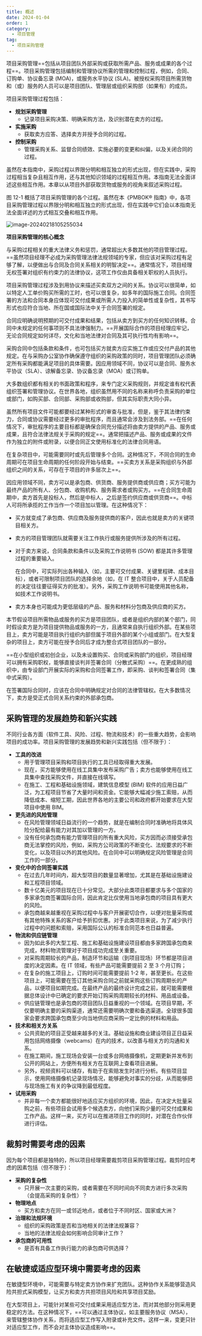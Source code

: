 ```yaml
---
title: 概述
date: 2024-01-04
order: 1
category:
  - 项目管理
tag:
  - 项目采购管理
---
```


项目采购管理==包括从项目团队外部采购或获取所需产品、服务或成果的各个过程==。项目采购管理包括编制和管理协议所需的管理和控制过程，例如，合同、订购单、协议备忘录 (MOA)，或服务水平协议 (SLA)。被授权采购项目所需货物和（或）服务的人员可以是项目团队、管理层或组织采购部（如果有）的成员。

项目采购管理过程包括：

* **规划采购管理** 
  * 记录项目采购决策、明确采购方法，及识别潜在卖方的过程。
* **实施采购** 
  * 获取卖方应答、选择卖方并授予合同的过程。
* **控制采购**
  * 管理采购关系、监督合同绩效、实施必要的变更和纠偏，以及关闭合同的过程。

虽然在本指南中，采购过程以界限分明和相互独立的形式出现，但在实践中，采购过程相当复杂且相互作用，还与其他知识领域的过程相互作用。本指南无法全面详述这些相互作用。本章以从项目外部获取货物或服务的视角来叙述采购过程。

图 12-1 概括了项目采购管理的各个过程。虽然在本《PMBOK® 指南》中，各项目采购管理过程以界限分明和相互独立的形式出现，但在实践中它们会以本指南无法全面详述的方式相互交叠和相互作用。

![image-20240218105255034](https://raw.githubusercontent.com/GodX-18/picBed/main/image-20240218105255034.png)

**项目采购管理的核心概念**

与采购过程相关的重大法律义务和惩罚，通常超出大多数其他的项目管理过程。==虽然项目经理不必成为采购管理法律法规领域的专家，但应该对采购过程有足够了解，以便做出与合同及合同关系相关的明智决定==。通常情况下，项目经理无权签署对组织有约束力的法律协议，这项工作仅由具备相关职权的人员执行。

项目采购管理过程涉及到用协议来描述买卖双方之间的关系。协议可以很简单，如以特定人工单价购买所需的工时，也可以很复杂，如多年的国际施工合同。合同签署的方法和合同本身应体现可交付成果或所需人力投入的简单性或复杂性，其书写形式也应符合当地、所在国或国际法中关于合同签署的规定。

合同应明确说明预期的可交付成果和结果，包括从卖方到买方的任何知识转移。合同中未规定的任何事项则不具法律强制力。==开展国际合作的项目经理应牢记，无论合同规定如何详尽，文化和当地法律对合同及其可执行性均有影响==。

采购合同中包括条款和条件，也可包括买方就卖方应实施工作或应交付产品的其他规定。在与采购办公室协作确保遵守组织的采购政策的同时，项目管理团队必须确定所有采购都能满足项目的具体需要。因应用领域不同，协议可以是合同、服务水平协议（SLA）、谅解备忘录、协议备忘录（MOA）或订购单。

大多数组织都有相关的书面政策和程序，来专门定义采购规则，并规定谁有权代表组织签署和管理协议。在世界各地，组织虽然用不同的名称来称呼负责采购的单位或部门，如购买部、合同部、采购部或收购部，但其实际职责大同小异。

虽然所有项目文件可能都要经过某种形式的审查与批准，但是，鉴于其法律约束力，合同或协议需要经过更多的审批程序，而且通常会涉及到法务部。==在任何情况下，审批程序的主要目标都是确保合同充分描述将由卖方提供的产品、服务或成果，且符合法律法规关于采购的规定==。通常把描述产品、服务或成果的文件作为独立的附件或附录，以便合同正文使用标准化的法律合同用语。

在复杂项目中，可能需要同时或先后管理多个合同。这种情况下，不同合同的生命周期可在项目生命周期的任何阶段开始与结束。==买卖方关系是采购组织与外部组织之间的关系，可存在于项目的许多层次上==。

因应用领域不同，卖方可以是承包商、供货商、服务提供商或供应商；买方可能为最终产品的所有人、分包商、收购机构、服务需求者或购买方。==在合同生命周期中，卖方首先是投标人，然后是中标人，之后是签约供应商或供货商==。中标人可将所承揽的工作当作一个项目加以管理。在这种情况下：

* 买方就变成了承包商、供应商及服务提供商的客户，因此也就是卖方的关键项目相关方。

* 卖方的项目管理团队就需要关注工作执行或服务提供所涉及的所有过程。

* 对于卖方来说，合同条款和条件以及采购工作说明书 (SOW) 都是其许多管理过程的重要输入。

  在合同中，可实际列出各种输入（如，主要可交付成果、关键里程碑、成本目标），或者可限制项目团队的选择余地（如，在 IT 整合项目中，关于人员配备的决定往往要征得买方的批准）。另外，采购工作说明书可能使用其他名称，如技术工作说明书。

* 卖方本身也可能成为更低层级的产品、服务和材料分包商及供应商的买方。

本节假设项目所需物品或服务的买方是项目团队，或者是组织内部的某个部门，同时假设卖方是为项目提供物品或服务的一方，且通常来自执行组织外部。在某些项目上，卖方可能是项目执行组织内部但属于项目外部的某个小组或部门。在大型复杂的项目上，卖方可能在授予合同后才成为整合式项目团队的一部分。

==在小型组织或初创企业，以及未设置购买、合同或采购部门的组织，项目经理可以拥有采购职权，能够直接谈判并签署合同（分散式采购）==。在更成熟的组织中，由专设部门开展实际的采购和合同签署工作，即采购、谈判和签署合同（集中式采购）。

在签署国际合同时，应该在合同中明确规定对合同的法律管辖权。在大多数情况下，卖方是受正式合同关系约束的外部承包商。

## 采购管理的发展趋势和新兴实践

不同行业各方面（软件工具、风险、过程、物流和技术）的一些重大趋势，会影响项目的成功率。项目采购管理的发展趋势和新兴实践包括（但不限于）： 

* **工具的改进**
  * 用于管理项目采购和项目执行的工具已经取得重大发展。
  * 现在，买方能够使用在线工具集中发布采购广告；卖方也能够使用在线工具集中查找采购文件，并直接在线填写。
  * 在施工、工程和基础设施领域，建筑信息模型 (BIM) 软件的应用日益广泛，为工程项目节省了大量时间和资金。它能够大幅减少施工索赔，从而降低成本、缩短工期，因此世界各地的主要公司和政府都开始要求在大型项目中使用 BIM。
* **更先进的风险管理**
  * 在风险管理领域日益流行的一个趋势，就是在编制合同时准确地将具体风险分配给最有能力对其加以管理的一方。
  * 没有任何承包商有能力管理项目的所有重大风险，买方因而必须接受承包商无法掌控的风险，例如，采购方公司政策的不断变化、法规要求的不断变化，以及项目以外的其他风险。在合同中可以明确规定风险管理是合同工作的一部分。
* **变化中的合同签署实践**
  * 在过去几年时间内，超大型项目的数量显著增加，尤其是在基础设施建设和工程项目领域。
  * 数十亿美元的项目现在已十分常见。大部分此类项目都要求与多个国家的多家承包商签署国际合同，因此肯定比仅使用当地承包商的项目具有更大的风险。
  * 承包商越来越重视在采购过程中与客户开展密切合作，以便对批量采购或有其他特殊关系的客户给予折扣优惠。对于此类项目来说，为了减少执行过程中的问题和索赔，采用国际公认的标准合同范本也日益普遍。
* **物流和供应链管理**
  * 因为如此多的大型工程、施工和基础设施建设项目都由多家跨国承包商来完成，材料物流管理对于项目成功完成至关重要。
  * 对采购周期较长的产品，制造环节和运输（到项目现场）环节都是项目进度的决定因素。在 IT 领域，有些产品可能需要提前 2 至 3 个月订购；
  * 在复杂的施工项目上，订购时间可能需要提前 1-2 年，甚至更长。在这些项目上，可能需要在签订其他采购合同之前就采购这些订购周期长的产品，以便项目如期完成。在最终产品的最终设计完成之前，就可能需要根据总体设计中已确定的要求开始订购采购周期较长的材料、用品或设备。
  * 供应链管理也是承包商的项目团队日益重视的一个领域。在项目早期，不仅要明确主要的采购渠道，通常还需要明确次要和备选渠道。全球很多国家会要求跨国承包商至少向当地供应商采购一定比例的材料和用品。
* **技术和相关方关系**
  * 公共资助的项目正受越来越多的关注。基础设施和商业建设项目正日益采用包括网络摄像（webcams）在内的技术，以改善与相关方的沟通和关系。
  * 在施工期间，施工现场会安装一台或多台网络摄像机，定期更新并发布到公开的网站上，方便所有相关方在互联网上查看项目进展。
  * 另外，视频资料可以储存，有助于在索赔发生时进行分析。有些项目显示，使用网络摄像机记录现场情况，能够避免对事实的分歧，从而能够把与现场施工有关的争议降到最低程度。
* **试用采购**
  * 并非每一个卖方都能很好地适应买方组织的环境，因此，在决定大批量采购之前，有些项目会试用多个候选卖方，向他们采购少量的可交付成果和工作产品。这样一来，买方可以在推进项目工作的同时，对潜在合作伙伴进行评估。

## 裁剪时需要考虑的因素

因为每个项目都是独特的，所以项目经理需要裁剪项目采购管理过程。裁剪时应考虑的因素包括（但不限于）： 

* **采购的复杂性**
  * 只开展一次主要的采购，或者需要在不同时间向不同卖方进行多次采购（会提高采购的复杂性）？
* **物理地点**
  * 买方和卖方在同一或邻近地点，或者位于不同时区、国家或大洲？
* **治理和法规环境**
  * 组织的采购政策是否和当地相关的法律法规兼容？
  * 当地的法律法规会如何影响合同审计工作？ 
* **承包商的可用性**
  * 是否有具备工作执行能力的承包商可供选择？

## 在敏捷或适应型环境中需要考虑的因素

在敏捷型环境中，可能需要与特定卖方协作来扩充团队。这种协作关系能够营造风险共担式采购模型，让买方和卖方共担项目风险和共享项目奖励。

在大型项目上，可能针对某些可交付成果采用适应型方法，而对其他部分则采用更稳定的方法。在这种情况下，==可以通过主体协议，如主要服务协议（MSA），来管辖整体协作关系，而将适应型工作写入附录或补充文件。这样一来，变更只针对适应型工作，而不会对主体协议造成影响==。
